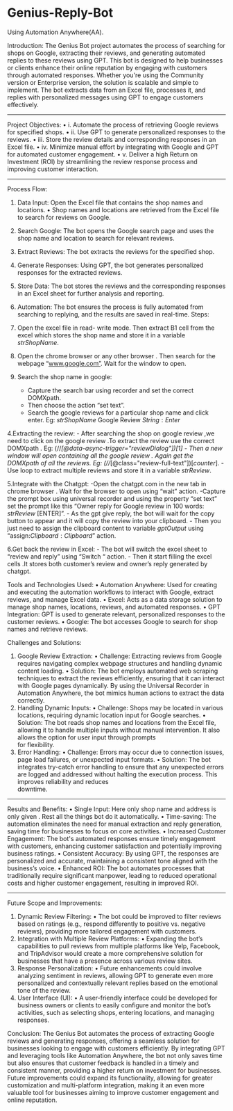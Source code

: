 # Genius-Reply-Bot
Using Automation Anywhere(AA).


Introduction: 
The Genius Bot project automates the process of searching for shops on Google, extracting their reviews, and generating automated replies to these reviews using GPT. This bot is designed to help businesses or clients enhance their online reputation by engaging with customers through automated responses. Whether you're using the Community version or Enterprise version, the solution is scalable and simple to implement. The bot extracts data from an Excel file, processes it, and replies with personalized messages using GPT to engage customers effectively.


________________________________________
Project Objectives:
•	i. Automate the process of retrieving Google reviews for specified shops.
•	ii. Use GPT to generate personalized responses to the reviews.
•	iii. Store the review details and corresponding responses in an Excel file.
•	iv. Minimize manual effort by integrating with Google and GPT for automated customer engagement.
•	v. Deliver a high Return on Investment (ROI) by streamlining the review response process and improving customer interaction.

________________________________________
Process Flow:
1.	Data Input: Open the Excel file that contains the shop names and locations.
•	Shop names and locations are retrieved from the Excel file to search for reviews on Google.
2.	Search Google: The bot opens the Google search page and uses the shop name and location to search for relevant reviews.
3.	Extract Reviews: The bot extracts the reviews for the specified shop.
4.	Generate Responses: Using GPT, the bot generates personalized responses for the extracted reviews.
5.	Store Data: The bot stores the reviews and the corresponding responses in an Excel sheet for further analysis and reporting.
6.	Automation: The bot ensures the process is fully automated from searching to replying, and the results are saved in real-time.
Steps:
1.	Open the excel file in read- write mode. Then extract  B1 cell from the excel which stores the shop name and store it in a variable $strShopName$.


2.	Open the chrome browser or any other browser . Then search for the webpage “www.google.com”. Wait for the window  to open.
 
3.	Search the shop name in google:
      -	Capture the search bar using recorder and set the correct DOMXpath.
      -	Then choose the action “set text”.
      -	Search the google reviews for a particular shop name and click enter.
      Eg: $strShopName$ Google Review $String:Enter$


 
 
4.Extracting the review:
      - After searching the shop on google review ,we need to click on the google review .To extract the review use the correct DOMXpath . 
      Eg: (//*[@data-async-trigger="reviewDialog"])[1]
      - Then a new window will open containing all the google review . Again get the DOMXpath of all the reviews. Eg: (//*[@class="review-full-text"])[$counter$].
      - Use loop to extract multiple reviews and store it in a variable $strReview$.
 
 
5.Integrate with the Chatgpt:
      -Open the chatgpt.com in the new tab in chrome browser . Wait for the browser to open using “wait” action.
      -Capture the prompt box using universal recorder and using the property “set text” set the prompt like this “Owner reply for Google review in 100 words: $strReview$ [ENTER]”.
      - As the gpt give reply, the bot will wait for the copy button to appear and it will copy the review into your clipboard.
      - Then you just need to assign the clipboard content to variable $gptOutput$ using “assign:$Clipboard:Clipboard$” action.
 
 

6.Get back the review in Excel:
      -	The bot will switch the excel sheet to “review and reply” using “Switch “ action.
      -	Then it start filling the excel cells .It stores both customer’s review and owner’s reply generated by chatgpt.
       
 

Tools and Technologies Used:
  •	Automation Anywhere: Used for creating and executing the automation workflows to interact with Google, extract reviews, and manage Excel data.
  •	Excel: Acts as a data storage solution to manage shop names, locations, reviews, and automated responses.
  •	GPT Integration: GPT is used to generate relevant, personalized responses to the customer reviews.
  •	Google: The bot accesses Google to search for shop names and retrieve reviews.

Challenges and Solutions:
1.	Google Review Extraction:
    •	Challenge: Extracting reviews from Google requires navigating complex webpage structures and handling dynamic content loading.
    •	Solution: The bot employs automated web scraping techniques to extract the reviews efficiently, ensuring that it can interact with Google pages dynamically. By using the Universal Recorder in       
                 Automation Anywhere, the bot mimics human actions to extract the data correctly.
2.	Handling Dynamic Inputs:
      •	Challenge: Shops may be located in various locations, requiring dynamic location input for Google searches.
      •	Solution: The bot reads shop names and locations from the Excel file, allowing it to handle multiple inputs without manual intervention. It also allows the option for user input through prompts   
                   for flexibility.
3.	Error Handling:
      •	Challenge: Errors may occur due to connection issues, page load failures, or unexpected input formats.
      •	Solution: The bot integrates try-catch error handling to ensure that any unexpected errors are logged and addressed without halting the execution process. This improves reliability and reduces    
                   downtime.
________________________________________


 
 
 

Results and Benefits:
•	Single Input: Here only shop name and address is only given . Rest all the things bot do it automatically.
•	Time-saving: The automation eliminates the need for manual extraction and reply generation, saving time for businesses to focus on core activities.
•	Increased Customer Engagement: The bot's automated responses ensure timely engagement with customers, enhancing customer satisfaction and potentially improving business ratings.
•	Consistent Accuracy: By using GPT, the responses are personalized and accurate, maintaining a consistent tone aligned with the business’s voice.
•	Enhanced ROI: The bot automates processes that traditionally require significant manpower, leading to reduced operational costs and higher customer engagement, resulting in improved ROI.
________________________________________


Future Scope and Improvements:
1.	Dynamic Review Filtering:
•	The bot could be improved to filter reviews based on ratings (e.g., respond differently to positive vs. negative reviews), providing more tailored engagement with customers.
2.	Integration with Multiple Review Platforms:
•	Expanding the bot’s capabilities to pull reviews from multiple platforms like Yelp, Facebook, and TripAdvisor would create a more comprehensive solution for businesses that have a presence across various review sites.
3.	Response Personalization:
•	Future enhancements could involve analyzing sentiment in reviews, allowing GPT to generate even more personalized and contextually relevant replies based on the emotional tone of the review.
4.	User Interface (UI):
•	A user-friendly interface could be developed for business owners or clients to easily configure and monitor the bot’s activities, such as selecting shops, entering locations, and managing responses.


Conclusion: 
The Genius Bot automates the process of extracting Google reviews and generating responses, offering a seamless solution for businesses looking to engage with customers efficiently. By integrating GPT and leveraging tools like Automation Anywhere, the bot not only saves time but also ensures that customer feedback is handled in a timely and consistent manner, providing a higher return on investment for businesses. Future improvements could expand its functionality, allowing for greater customization and multi-platform integration, making it an even more valuable tool for businesses aiming to improve customer engagement and online reputation.


